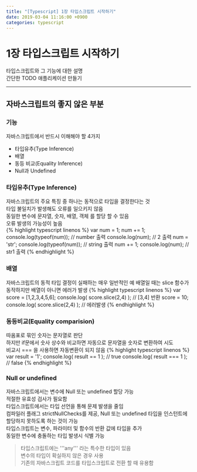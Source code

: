 ```yaml
---
title: "[Typescript] 1장 타입스크립트 시작하기"
date: 2019-03-04 11:16:00 +0900
categories: typescript
---
```


# 1장 타입스크립트 시작하기
타입스크립트와 그 기능에 대한 설명  
간단한 TODO 애플리케이션 만들기  

----

## 자바스크립트의 좋지 않은 부분

### 기능
자바스크립트에서 반드시 이해해야 할 4가지
- 타입유추(Type Inference)
- 배열
- 동등 비교(Equality Inference)
- Null과 Undefined

### 타입유추(Type Inference)
자바스크립트의 주요 특징 중 하나는 동적으로 타입을 결정한다는 것  
타입 불일치가 발생해도 오류를 일으키지 않음  
동일한 변수에 문자열, 숫자, 배열, 객체 를 할당 할 수 있음  
오류 발생의 가능성이 높음  
{% highlight typescript linenos %}
var num = 1;
num += 1;
console.log(typeof(num)); // number 출력
console.log(num); // 2 출력
num = 'str';
console.log(typeof(num)); // string 출력
num += 1;
console.log(num); // str1 출력
{% endhighlight %}

### 배열
자바스크립트의 동적 타입 결정이 실패하는 매우 일반적인 예
배열일 때는 slice 함수가 동작하지만 배열이 아니면 에러가 발생
{% highlight typescript linenos %}
var score = [1,2,3,4,5,6];
console.log( score.slice(2,4) ); // [3,4] 반환
score = 10;
console.log( score.slice(2,4) ); // 에러발생
{% endhighlight %}

### 동등비교(Equality comparision)
따옴표로 묶인 숫자는 문자열로 판단  
하지만 if문에서 숫사 상수와 비교하면 자동으로 문자열을 숫자로 변환하여 시도  
비교시 === 을 사용하면 자동변환이 되지 않음
{% highlight typescript linenos %}
var result = '1';
console.log( result == 1 ); // true
console.log( result === 1 ); // false
{% endhighlight %}

### Null or undefined
자바스크립트에서는 변수에 Null 또는 undefined 할당 가능  
적절한 유효성 검사가 필요함  
타입스크립트에서는 타입 선언을 통해 문제 발생을 줄임  
컴파일러 플래그 strictNullChecks를 제공, Null 또는 undefined 타입을 인스턴트에 할당하지 못하도록 하는 것이 가능  
타입스크립트는 변수, 파라미터 및 함수의 반환 값에 타입을 추가  
동일한 변수에 충돌하는 타입 발생시 식별 가능

> 타입스크립트에는 '''any''' 라는 특수한 타입이 있음  
> 변수의 타입이 확실하지 않은 경우 사용  
> 기존의 자바스크립트 코드를 타입스크립트로 전환 할 때 유용함 

